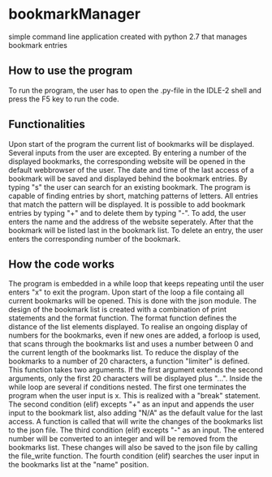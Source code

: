 # bookmarkManager
simple command line application created with python 2.7 that manages bookmark entries

How to use the program
-
To run the program, the user has to open the .py-file in the IDLE-2 shell and
press the F5 key to run the code.


Functionalities
-
Upon start of the program the current list of bookmarks will be displayed.
Several inputs from the user are excepted. By entering a number of
the displayed bookmarks, the corresponding website will be opened
in the default webbrowser of the user. The date and time of the last access
of a bookmark will be saved and displayed behind the bookmark entries.
By typing "s" the user can search for an existing bookmark. The program
is capable of finding entries by short, matching patterns of letters. All
entries that match the pattern will be displayed.
It is possible to add bookmark entries by typing "+" and to delete them by
typing "-". To add, the user enters the name and the address of the website
seperately. After that the bookmark will be listed last in the bookmark list.
To delete an entry, the user enters the corresponding number of the bookmark.


How the code works
-
The program is embedded in a while loop that keeps repeating until the user
enters "x" to exit the program. Upon start of the loop a file containg all
current bookmarks will be opened. This is done with the json module.
The design of the bookmark list is created with a combination of print statements
and the format function. The format function defines the distance of the list
elements displayed. To realise an ongoing display of numbers for the bookmarks, even
if new ones are added, a forloop is used, that scans through the bookmarks list and
uses a number between 0 and the current length of the bookmarks list. To reduce the
display of the bookmarks to a number of 20 characters, a function "limiter" is defined.
This function takes two arguments. If the first argument extends the second arguments,
only the first 20 characters will be displayed plus "...".
Inside the while loop are several if conditions nested. The first one terminates
the program when the user input is x. This is realized with a "break" statement.
The second condition (elif) excepts "+" as an input and appends the user input to
the bookmark list, also adding "N/A" as the default value for the last access.
A function is called that will write the changes of the bookmarks list to the json
file.
The third condition (elif) excepts "-" as an input. The entered number will be
converted to an integer and will be removed from the bookmarks list. These changes
will also be saved to the json file by calling the file_write function.
The fourth condition (elif) searches the user input in the bookmarks list at the
"name" position.
